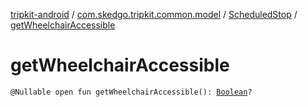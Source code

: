 [tripkit-android](../../index.md) / [com.skedgo.tripkit.common.model](../index.md) / [ScheduledStop](index.md) / [getWheelchairAccessible](./get-wheelchair-accessible.md)

# getWheelchairAccessible

`@Nullable open fun getWheelchairAccessible(): `[`Boolean`](https://kotlinlang.org/api/latest/jvm/stdlib/kotlin/-boolean/index.html)`?`